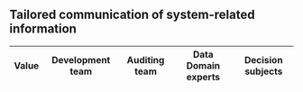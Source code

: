 ## Tailored communication of system-related information
| Value       | Development team  | Auditing team  | Data Domain experts | Decision subjects |
| ----------- | ----------------- | -------------- | ------------------- | ------------------| 

         
